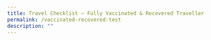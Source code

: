 ```yaml
---
title: Travel Checklist – Fully Vaccinated & Recovered Traveller
permalink: /vaccinated-recovered-test
description: ""
---
```

